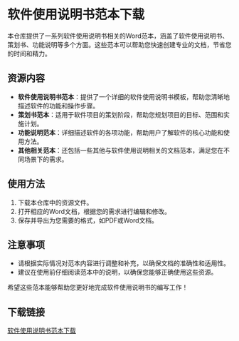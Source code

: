 # 软件使用说明书范本下载

本仓库提供了一系列软件使用说明书相关的Word范本，涵盖了软件使用说明书、策划书、功能说明等多个方面。这些范本可以帮助您快速创建专业的文档，节省您的时间和精力。

## 资源内容

- **软件使用说明书范本**：提供了一个详细的软件使用说明书模板，帮助您清晰地描述软件的功能和操作步骤。
- **策划书范本**：适用于软件项目的策划阶段，帮助您规划项目的目标、范围和实施计划。
- **功能说明范本**：详细描述软件的各项功能，帮助用户了解软件的核心功能和使用方法。
- **其他相关范本**：还包括一些其他与软件使用说明相关的文档范本，满足您在不同场景下的需求。

## 使用方法

1. 下载本仓库中的资源文件。
2. 打开相应的Word文档，根据您的需求进行编辑和修改。
3. 保存并导出为您需要的格式，如PDF或Word文档。

## 注意事项

- 请根据实际情况对范本内容进行调整和补充，以确保文档的准确性和适用性。
- 建议在使用前仔细阅读范本中的说明，以确保您能够正确使用这些资源。

希望这些范本能够帮助您更好地完成软件使用说明书的编写工作！

## 下载链接

[软件使用说明书范本下载](https://pan.quark.cn/s/e949f9087285)
